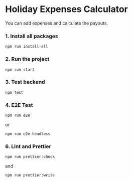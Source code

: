 # Holiday Expenses Calculator

You can add expenses and calculate the payouts.

### 1. Install all packages
```
npm run install-all
```

### 2. Run the project
```
npm run start
```

### 3. Test backend
```
npm test
```

### 4. E2E Test
```
npm run e2e
```

or

```
npm run e2e-headless
```

### 6. Lint and Prettier
```
npm run prettier:check
```

and

```
npm run prettier:write
```
